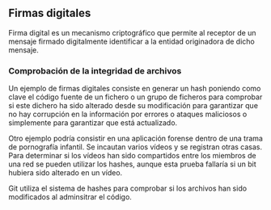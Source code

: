 ## Firmas digitales
Firma digital es un mecanismo criptográfico que permite al receptor de un mensaje firmado digitalmente identificar a la entidad originadora de dicho mensaje.

### Comprobación de la integridad de archivos
Un ejemplo de firmas digitales consiste en generar un hash poniendo como clave el código fuente de un fichero o un grupo de ficheros para comprobar si este dichero ha sido alterado desde su modificación para garantizar que no hay corrupción en la información por errores o ataques maliciosos o simplemente para garantizar que está actualizado.

Otro ejemplo podría consistir en una aplicación forense dentro de una trama de pornografía infantil. Se incautan varios vídeos y se registran otras casas. Para determinar si los vídeos han sido compartidos entre los miembros de una red se pueden utilizar los hashes, aunque esta prueba fallaría si un bit hubiera sido alterado en un vídeo.

Git utiliza el sistema de hashes para comprobar si los archivos han sido modificados al adminsitrar el código.